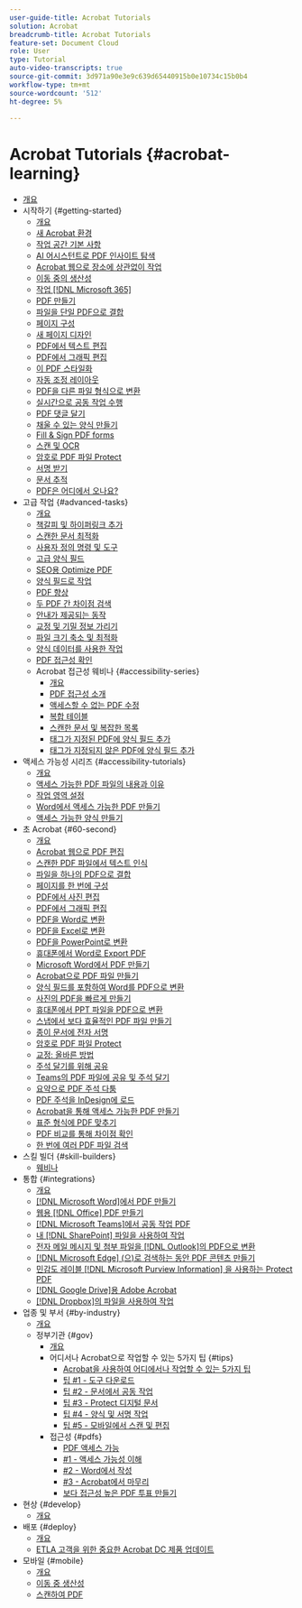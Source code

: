 ```yaml
---
user-guide-title: Acrobat Tutorials
solution: Acrobat
breadcrumb-title: Acrobat Tutorials
feature-set: Document Cloud
role: User
type: Tutorial
auto-video-transcripts: true
source-git-commit: 3d971a90e3e9c639d65440915b0e10734c15b0b4
workflow-type: tm+mt
source-wordcount: '512'
ht-degree: 5%

---
```



# Acrobat Tutorials {#acrobat-learning}

+ [개요](overview.md)
+ 시작하기 {#getting-started}
   + [개요](getting-started/getting-started-overview.md)
   + [새 Acrobat 환경](getting-started/new-workspace.md)
   + [작업 공간 기본 사항](getting-started/get-to-know-the-acrobat-dc-interface.md)
   + [AI 어시스턴트로 PDF 인사이트 탐색](getting-started/ai-assistant.md)
   + [Acrobat 웹으로 장소에 상관없이 작업](getting-started/acrobatweb.md)
   + [이동 중의 생산성](getting-started/productivity.md)
   + [작업 [!DNL Microsoft 365]](https://experienceleague.adobe.com/docs/document-cloud-learn/acrobat-learning/integrations/integrate-overview.html?lang=ko#microsoft)
   + [PDF 만들기](getting-started/create-pdf.md)
   + [파일을 단일 PDF으로 결합](getting-started/combine-to-pdf.md)
   + [페이지 구성](getting-started/organize.md)
   + [새 페이지 디자인](getting-started/add-custom-page.md)
   + [PDF에서 텍스트 편집](getting-started/edit-pdf.md)
   + [PDF에서 그래픽 편집](getting-started/edit-graphics.md)
   + [이 PDF 스타일화](getting-started/stylize-this-pdf.md)
   + [자동 조정 레이아웃](getting-started/auto-adjust-layout.md)
   + [PDF을 다른 파일 형식으로 변환](getting-started/export-pdf.md)
   + [실시간으로 공동 작업 수행](getting-started/collaborate.md)
   + [PDF 댓글 달기](getting-started/comment-on-pdf-files.md)
   + [채울 수 있는 양식 만들기](getting-started/create-fillable-forms.md)
   + [Fill &amp; Sign PDF forms](getting-started/fill-and-sign.md)
   + [스캔 및 OCR](getting-started/scan-and-ocr.md)
   + [암호로 PDF 파일 Protect](getting-started/password-protect.md)
   + [서명 받기](getting-started/signatures.md)
   + [문서 추적](getting-started/track.md)
   + [PDF은 어디에서 오나요?](getting-started/where-do-pdfs-come-from.md)
+ 고급 작업 {#advanced-tasks}
   + [개요](advanced-tasks/advanced-tasks-overview.md)
   + [책갈피 및 하이퍼링크 추가](advanced-tasks/bookmarks.md)
   + [스캔한 문서 최적화](advanced-tasks/optimizescan.md)
   + [사용자 정의 명령 및 도구](advanced-tasks/custom.md)
   + [고급 양식 필드](advanced-tasks/advancedforms.md)
   + [SEO용 Optimize PDF](advanced-tasks/optimizeseo.md)
   + [양식 필드로 작업](advanced-tasks/workforms.md)
   + [PDF 향상](advanced-tasks/enhance.md)
   + [두 PDF 간 차이점 검색](advanced-tasks/compare.md)
   + [안내가 제공되는 동작](advanced-tasks/action.md)
   + [교정 및 기밀 정보 가리기](advanced-tasks/redact.md)
   + [파일 크기 축소 및 최적화](advanced-tasks/reduce.md)
   + [양식 데이터를 사용한 작업](advanced-tasks/formdata.md)
   + [PDF 접근성 확인](advanced-tasks/accessibility.md)
   + Acrobat 접근성 웨비나 {#accessibility-series}
      + [개요](advanced-tasks/accessibility-series.md)
      + [PDF 접근성 소개](advanced-tasks/accessibilitysession1.md)
      + [액세스할 수 없는 PDF 수정](advanced-tasks/accessibilitysession2.md)
      + [복합 테이블](advanced-tasks/accessibilitysession3.md)
      + [스캔한 문서 및 복잡한 목록](advanced-tasks/accessibilitysession4.md)
      + [태그가 지정된 PDF에 양식 필드 추가](advanced-tasks/accessibilitysession5.md)
      + [태그가 지정되지 않은 PDF에 양식 필드 추가](advanced-tasks/accessibilitysession6.md)
+ 액세스 가능성 시리즈 {#accessibility-tutorials}
   + [개요](accessibility-series/accessibility-overview.md)
   + [액세스 가능한 PDF 파일의 내용과 이유](accessibility-series/what-why-accessible-pdf.md)
   + [작업 영역 설정](accessibility-series/set-up-workspace.md)
   + [Word에서 액세스 가능한 PDF 만들기](accessibility-series/create-accessible-from-word.md)
   + [액세스 가능한 양식 만들기](accessibility-series/create-accessible-forms.md)
+ 초 Acrobat {#60-second}
   + [개요](60-second/60-second-overview.md)
   + [Acrobat 웹으로 PDF 편집](60-second/edit.md)
   + [스캔한 PDF 파일에서 텍스트 인식](60-second/textrecognition.md)
   + [파일을 하나의 PDF으로 결합](60-second/combine-to-one-pdf.md)
   + [페이지를 한 번에 구성](60-second/organize.md)
   + [PDF에서 사진 편집](60-second/editphoto.md)
   + [PDF에서 그래픽 편집](60-second/editgraphic.md)
   + [PDF을 Word로 변환](60-second/convert-pdf-word.md)
   + [PDF을 Excel로 변환](60-second/convert-pdf-excel.md)
   + [PDF을 PowerPoint로 변환](60-second/convert-pdf-powerpoint.md)
   + [휴대폰에서 Word로 Export PDF](60-second/exportwordphone.md)
   + [Microsoft Word에서 PDF 만들기](60-second/word-to-pdf.md)
   + [Acrobat으로 PDF 파일 만들기](60-second/create-from-acrobat.md)
   + [양식 필드를 포함하여 Word를 PDF으로 변환](60-second/wordform.md)
   + [사진의 PDF을 빠르게 만들기](60-second/photo.md)
   + [휴대폰에서 PPT 파일을 PDF으로 변환](60-second/phone.md)
   + [스냅에서 보다 효율적인 PDF 파일 만들기](60-second/optimize.md)
   + [종이 문서에 전자 서명](60-second/sign.md)
   + [암호로 PDF 파일 Protect](60-second/protect.md)
   + [교정: 올바른 방법](60-second/redaction.md)
   + [주석 달기를 위해 공유](60-second/share-comment.md)
   + [Teams의 PDF 파일에 공유 및 주석 달기](60-second/share-comment-teams.md)
   + [요약으로 PDF 주석 다툼](60-second/summarize-comments.md)
   + [PDF 주석을 InDesign에 로드](60-second/indesign.md)
   + [Acrobat을 통해 액세스 가능한 PDF 만들기](60-second/accessible.md)
   + [표준 형식에 PDF 맞추기](60-second/conform.md)
   + [PDF 비교를 통해 차이점 확인](60-second/compare.md)
   + [한 번에 여러 PDF 파일 검색](60-second/search.md)
+ 스킬 빌더 {#skill-builders}
   + [웨비나](skill-builder/skill-builder-webinars.md)
+ 통합 {#integrations}
   + [개요](integrate/integrate-overview.md)
   + [ [!DNL Microsoft Word]에서 PDF 만들기](integrate/createfromword.md)
   + [웹용  [!DNL Office] PDF 만들기](integrate/createofficeweb.md)
   + [ [!DNL Microsoft Teams]에서 공동 작업 PDF](integrate/acrobatandteams.md)
   + [내 [!DNL SharePoint] 파일을 사용하여 작업](integrate/acrobatandsp.md)
   + [전자 메일 메시지 및 첨부 파일을  [!DNL Outlook]의 PDF으로 변환](integrate/outlook.md)
   + [[!DNL Microsoft Edge] (으)로 검색하는 동안 PDF 콘텐츠 만들기](integrate/edge.md)
   + [민감도 레이블 [!DNL Microsoft Purview Information] 을 사용하는 Protect PDF](integrate/microsoftsensitivitylabels.md)
   + [ [!DNL Google Drive]용 Adobe Acrobat](integrate/acrobatandgoogle.md)
   + [ [!DNL Dropbox]의 파일을 사용하여 작업](integrate/acrobat-dropbox.md)
+ 업종 및 부서 {#by-industry}
   + [개요](industry/industry-overview.md)
   + 정부기관 {#gov}
      + [개요](industry/gov/gov-overview.md)
      + 어디서나 Acrobat으로 작업할 수 있는 5가지 팁 {#tips}
         + [Acrobat을 사용하여 어디에서나 작업할 수 있는 5가지 팁](industry/gov/5-tips-for-working-anywhere-with-acrobat-dc-for-government.md)
         + [팁 #1 - 도구 다운로드](industry/gov/get-your-tools.md)
         + [팁 #2 - 문서에서 공동 작업](industry/gov/collaborate-on-documents.md)
         + [팁 #3 - Protect 디지털 문서](industry/gov/protect-digital-documents.md)
         + [팁 #4 - 양식 및 서명 작업](industry/gov/work-with-forms-and-signatures.md)
         + [팁 #5 - 모바일에서 스캔 및 편집](industry/gov/scan-and-edit-on-mobile.md)
      + 접근성 {#pdfs}
         + [PDF 액세스 가능](industry/gov/making-pdfs-accessible.md)
         + [#1 - 액세스 가능성 이해](industry/gov/understanding-accessibility.md)
         + [#2 - Word에서 작성](industry/gov/authoring-in-word.md)
         + [#3 - Acrobat에서 마무리](industry/gov/finishing-in-acrobat.md)
         + [보다 접근성 높은 PDF 투표 만들기](industry/gov/making-pdf-ballots-accessible.md)
+ 현상 {#develop}
   + [개요](develop/develop-overview.md)
+ 배포 {#deploy}
   + [개요](deploy/deploy-overview.md)
   + [ETLA 고객을 위한 중요한 Acrobat DC 제품 업데이트](deploy/signentitlementchanges.md)
+ 모바일 {#mobile}
   + [개요](mobile/mobile-overview.md)
   + [이동 중 생산성](https://experienceleague.adobe.com/docs/document-cloud-learn/acrobat-learning/getting-started/productivity.html?lang=ko)
   + [스캔하여 PDF](mobile/scan-mobile-app.md)
